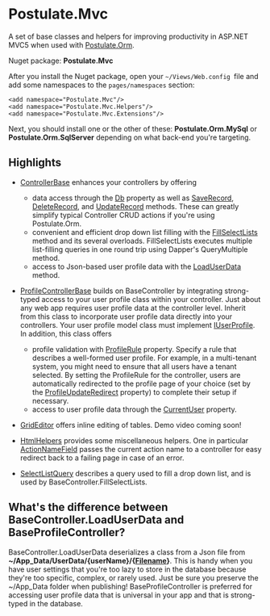 # Postulate.Mvc

A set of base classes and helpers for improving productivity in ASP.NET MVC5 when used with [Postulate.Orm](https://github.com/adamosoftware/Postulate.Orm).

Nuget package: **Postulate.Mvc**

After you install the Nuget package, open your `~/Views/Web.config `file and add some namespaces to the `pages/namespaces` section:

    <add namespace="Postulate.Mvc"/>
    <add namespace="Postulate.Mvc.Helpers"/>
    <add namespace="Postulate.Mvc.Extensions"/>

Next, you should install one or the other of these: **Postulate.Orm.MySql** or **Postulate.Orm.SqlServer** depending on what back-end you're targeting.

## Highlights

- [ControllerBase](/Postulate.Mvc/ControllerBase.cs) enhances your controllers by offering
    - data access through the [Db](/Postulate.Mvc/ControllerBase.cs#L21) property as well as [SaveRecord](/Postulate.Mvc/ControllerBase.cs#L89), [DeleteRecord](/Postulate.Mvc/ControllerBase.cs#L106), and [UpdateRecord](/Postulate.Mvc/ControllerBase.cs#L72) methods. These can greatly simplify typical Controller CRUD actions if you're using Postulate.Orm.
    - convenient and efficient drop down list filling with the [FillSelectLists](/Postulate.Mvc/ControllerBase.cs#L142) method and its several overloads. FillSelectLists executes multiple list-filling queries in one round trip using Dapper's QueryMultiple method.
    - access to Json-based user profile data with the [LoadUserData](/Postulate.Mvc/ControllerBase.cs#L254) method.
    
- [ProfileControllerBase](/Postulate.Mvc/ProfileControllerBase.cs) builds on BaseController by integrating strong-typed access to your user profile class within your controller. Just about any web app requires user profile data at the controller level. Inherit from this class to incorporate user profile data directly into your controllers. Your user profile model class must implement [IUserProfile](https://github.com/adamosoftware/Postulate.Orm/blob/master/PostulateV1/Interfaces/IUserProfile.cs). In addition, this class offers
    - profile validation with [ProfileRule](/Postulate.Mvc/ProfileControllerBase.cs#L20) property. Specify a rule that describes a well-formed user profile. For example, in a multi-tenant system, you might need to ensure that all users have a tenant selected. By setting the ProfileRule for the controller, users are automatically redirected to the profile page of your choice (set by the [ProfileUpdateRedirect](/Postulate.Mvc/ProfileControllerBase.cs#L25) property) to complete their setup if necessary.
    - access to user profile data through the [CurrentUser](/Postulate.Mvc/ProfileControllerBase.cs#L15) property.

- [GridEditor](https://github.com/adamosoftware/Postulate.Mvc/blob/master/Postulate.Mvc/Helpers/GridEditor.cs) offers inline editing of tables. Demo video coming soon!

- [HtmlHelpers](/Postulate.Mvc/Extensions/HtmlHelpers.cs) provides some miscellaneous helpers. One in particular [ActionNameField](/Postulate.Mvc/Helpers/NavFields.cs#L18) passes the current action name to a controller for easy redirect back to a failing page in case of an error.

- [SelectListQuery](/Postulate.Mvc/SelectListQuery.cs) describes a query used to fill a drop down list, and is used by BaseController.FillSelectLists.

## What's the difference between BaseController.LoadUserData and BaseProfileController?

BaseController.LoadUserData deserializes a class from a Json file from **~/App_Data/UserData/{userName}/{[Filename](/Postulate.Mvc/Abstract/UserData.cs#L20)}**. This is handy when you have user settings that you're too lazy to store in the database because they're too specific, complex, or rarely used. Just be sure you preserve the ~/App_Data folder when publishing! BaseProfileController is preferred for accessing user profile data that is universal in your app and that is strong-typed in the database.
